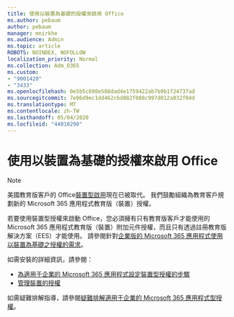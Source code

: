```yaml
---
title: 使用以裝置為基礎的授權來啟用 Office
ms.author: pebaum
author: pebaum
manager: mnirkhe
ms.audience: Admin
ms.topic: article
ROBOTS: NOINDEX, NOFOLLOW
localization_priority: Normal
ms.collection: Adm_O365
ms.custom:
- "9001420"
- "3433"
ms.openlocfilehash: 0e5b5c698e588dad4e1759422ab7b9b1f24737ad
ms.sourcegitcommit: 7e06d9ec1dd462cbd882f088c997d012a032f04d
ms.translationtype: MT
ms.contentlocale: zh-TW
ms.lasthandoff: 05/04/2020
ms.locfileid: "44010290"
---
```

# <a name="activating-office-using-device-based-licensing"></a>使用以裝置為基礎的授權來啟用 Office

> [!NOTE]
> 美國教育版客戶的 Office[裝置型啟用](https://aka.ms/officedba)現在已被取代。 我們鼓勵組織為教育客戶規劃新的 Microsoft 365 應用程式教育版（裝置）授權。

若要使用裝置型授權來啟動 Office，您必須擁有只有教育版客戶才能使用的 Microsoft 365 應用程式教育版（裝置）附加元件授權，而且只有透過註冊教育版解決方案（EES）才能使用。 請參閱針對[企業版的 Microsoft 365 應用程式使用以裝置為基礎之授權的需求](https://docs.microsoft.com/deployoffice/device-based-licensing#requirements-for-using-device-based-licensing-for-microsoft-365-apps-for-enterprise)。


如需安裝的詳細資訊，請參閱：

- [為適用于企業的 Microsoft 365 應用程式設定裝置型授權的步驟](https://docs.microsoft.com/deployoffice/device-based-licensing#steps-to-configure-device-based-licensing-for-microsoft-365-apps-for-enterprise)
- [管理裝置的授權](https://docs.microsoft.com/Office365/Admin/misc/manage-licenses-for-devices)

如需疑難排解指導，請參閱[疑難排解適用于企業的 Microsoft 365 應用程式型授權](https://docs.microsoft.com/deployoffice/device-based-licensing#troubleshoot-device-based-licensing-for-microsoft-365-apps-for-enterprise)。
